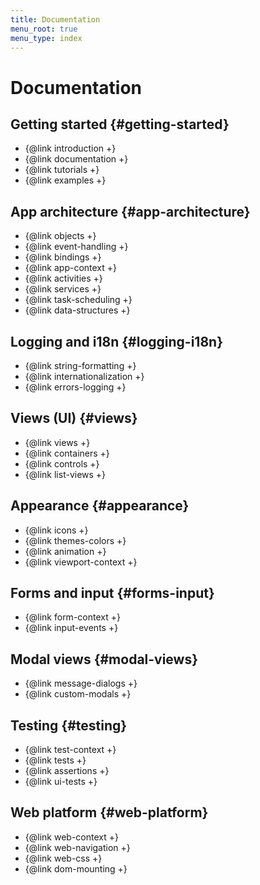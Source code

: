 ```yaml
---
title: Documentation
menu_root: true
menu_type: index
---
```


# Documentation

## Getting started {#getting-started}

- {@link introduction +}
- {@link documentation +}
- {@link tutorials +}
- {@link examples +}

## App architecture {#app-architecture}

- {@link objects +}
- {@link event-handling +}
- {@link bindings +}
- {@link app-context +}
- {@link activities +}
- {@link services +}
- {@link task-scheduling +}
- {@link data-structures +}

## Logging and i18n {#logging-i18n}

- {@link string-formatting +}
- {@link internationalization +}
- {@link errors-logging +}

## Views (UI) {#views}

- {@link views +}
- {@link containers +}
- {@link controls +}
- {@link list-views +}

## Appearance {#appearance}

- {@link icons +}
- {@link themes-colors +}
- {@link animation +}
- {@link viewport-context +}

## Forms and input {#forms-input}

- {@link form-context +}
- {@link input-events +}

## Modal views {#modal-views}

- {@link message-dialogs +}
- {@link custom-modals +}

## Testing {#testing}

- {@link test-context +}
- {@link tests +}
- {@link assertions +}
- {@link ui-tests +}

## Web platform {#web-platform}

- {@link web-context +}
- {@link web-navigation +}
- {@link web-css +}
- {@link dom-mounting +}
